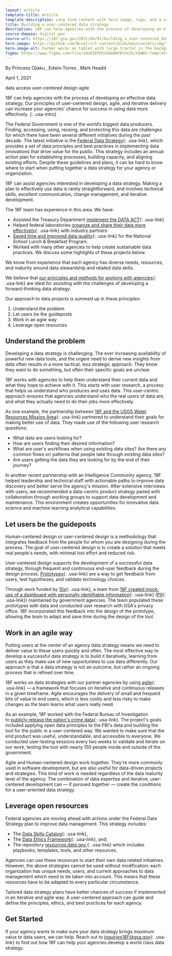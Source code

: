 ```yaml
---
layout: article
template-title: Article
template-description: Long form content with hero image, tags, and a variety of typographical elements
title: Building a user-centered data strategy
description: 18F can help agencies with the process of developing an effective data strategy. Our principles of user-centered design, agile, and iterative delivery can increase your agencies’ chance for success in using data more effectively.
source-domain: digital.gov
source-url: https://18f.gsa.gov/2021/04/01/building_a_user-centered_data_strategy/
hero-image: https://github.com/Bixal/rrt-content/blob/main/assets/img/farmer-on-tablet-usda.jpg?raw=true
hero-image-alt: Farmer works on tablet with large tractor in the background
figma: https://www.figma.com/file/s0zKIEPUh1k0oW4FDvVeIb/USWDS-Templates-Truss-Lib-v2.10.0?node-id=539%3A1895
---
```


By Princess Ojiaku , Edwin Torres , Mark Headd

April 1, 2021

<p><span class="usa-tag">data access</span> <span class="usa-tag">user-centered design</span> <span class="usa-tag">agile</span></p>

18F can help agencies with the process of developing an effective data strategy. Our principles of user-centered design, agile, and iterative delivery can increase your agencies’ chance for success in using data more effectively.
{: .usa-intro}

The Federal Government is one of the world’s biggest data producers. Finding, accessing, using, reusing, and protecting this data are challenges for which there have been several different initiatives during the past decade. The latest initiative is the [Federal Data Strategy](https://strategy.data.gov/){: .usa-link}, which provides a set of data principles and best practices in implementing data innovations that drive value for the public. This strategy includes an annual action plan for establishing processes, building capacity, and aligning existing efforts. Despite these guidelines and plans, it can be hard to know where to start when putting together a data strategy for your agency or organization.

18F can assist agencies interested in developing a data strategy. Making a plan to effectively use data is rarely straightforward, and involves technical skills, excellent communication, change management, and iterative development.

The 18F team has experience in this area. We have:

- Assisted the Treasury Department [implement the DATA ACT](https://18f.gsa.gov/2016/06/14/prototype-early-prototype-often-lesson-from-the-data-act/){: .usa-link}
- Helped federal laboratories [organize and share their data more effectively](https://18f.gsa.gov/2017/10/05/18f-and-federal-laboratories-work-together-to-bring-better-data-to-businesses/){: .usa-link} with industry partners
- [Saved time and improved data quality](https://18f.gsa.gov/2020/04/23/saving-time-and-improving-data-quality-for-the-national-school-lunch-breakfast-program/){: .usa-link} for the National School Lunch & Breakfast Program.
- Worked with many other agencies to help create sustainable data practices. We discuss some highlights of these projects below.

We know from experience that each agency has diverse needs, resources, and maturity around data stewardship and related data skills.

We believe that [our principles and methods for working with agencies](https://18f.gsa.gov/partnership-principles/){: .usa-link} are ideal for assisting with the challenges of developing a forward-thinking data strategy.

Our approach to data projects is summed up in these principles:

1. Understand the problem
2. Let users be the guideposts
3. Work in an agile way
4. Leverage open resources

## Understand the problem

Developing a data strategy is challenging. The ever increasing availability of powerful new data tools, and the urgent need to derive new insights from data often results in a more tactical, less strategic approach. They know they want to do something, but often their specific goals are unclear.

18F works with agencies to help them understand their current data and what they hope to achieve with it. This starts with user research, a process that helps us understand who produces and uses data. This user-centric approach ensures that agencies understand who the real users of data are, and what they actually need to do their jobs more effectively.

As one example, the partnership between [18F and the USGS Water Resources Mission Area](https://18f.gsa.gov/2020/08/06/doing-user-research-to-design-the-next-gen-wdfn/){: .usa-link} partnered to understand their goals for making better use of data. They made use of the following user research questions:

- What data are users looking for?
- How are users finding their desired information?
- What are user's workflows when using existing data sites? Are there any common flows or/ patterns that people take through existing data sites?
- Are users getting the data they are looking for by the end of their journey?

In another recent partnership with an Intelligence Community agency, 18F helped leadership and technical staff with actionable paths to improve data discovery and better serve the agency's mission. After extensive interviews with users, we recommended a data-centric product strategy paired with collaboration through working groups to support data development and maintenance. This environment creates opportunities for innovative data science and machine learning analytical capabilities.

## Let users be the guideposts

Human-centered design or user-centered design is a methodology that integrates feedback from the people for whom you are designing during the process. The goal of user-centered design is to create a solution that meets real people's needs, with minimal lost effort and reduced risk.

User-centered design supports the development of a successful data strategy, through frequent and continuous end-user feedback during the design process. [Prototypes](https://methods.18f.gov/make/prototyping/){: .usa-link} are a way to get feedback from users, test hypotheses, and validate technology choices.

Through work funded by [10x](https://10x.gsa.gov/){: .usa-link}, a team from [18F created mock-ups of a dashboard with personally identifiable information](https://18f.gsa.gov/2020/12/15/a-dashboard-for-privacy-offices/){: .usa-link} ([PII](https://ux-guide.18f.gov/research/privacy/#personally-identifiable-information-pii){: .usa-link}) maintained by government agencies. The team populated these prototypes with data and conducted user research with GSA's privacy office. 18F incorporated this feedback into the design of the prototype, allowing the team to adapt and save time during the design of the tool.

## Work in an agile way

Putting users at the center of an agency data strategy means we need to deliver value to these users quickly and often. The most effective way to develop a successful data strategy is to build it iteratively, learning from users as they make use of new opportunities to use data differently. Our approach is that a data strategy is not an outcome, but rather an ongoing process that is refined over time.

18F works on data strategies with our partner agencies by using [agile](https://agile.18f.gov/agile-is-something-you-are/){: .usa-link} — a framework that focuses on iterative and continuous releases in a given timeframe. Agile encourages the delivery of small and frequent bits of value to end users, which is less costly and less risky to make changes as the team learns what users really need.

As an example, 18F worked with the Federal Bureau of Investigation to [publicly release the nation's crime data](https://18f.gsa.gov/2017/09/07/opening-the-nations-crime-data/){: .usa-link}. The project's goals included applying open data principles to the FBI's data and building the tool for the public in a user-centered way. We wanted to make sure that the end product was useful, understandable, and accessible to everyone. We conducted user-testing sessions every two weeks to validate and iterate on our work, testing the tool with nearly 150 people inside and outside of the government.

Agile and Human-centered design work together. They're more commonly used in software development, but are also useful for data-driven projects and strategies. This kind of work is needed regardless of the data maturity level of the agency. The combination of data expertise and iterative, user-centered development can — if pursued together — create the conditions for a user-oriented data strategy.

## Leverage open resources

Federal agencies are moving ahead with actions under the Federal Data Strategy plan to improve data management. This strategy includes:

-   The [Data Skills Catalog](https://resources.data.gov/assets/documents/fds-data-skills-catalog.pdf){: .usa-link},
-   The [Data Ethics Framework](https://resources.data.gov/assets/documents/fds-data-ethics-framework.pdf){: .usa-link}, and;
-   The repository [resources.data.gov,](https://resources.data.gov/){: .usa-link} which includes playbooks, templates, tools, and other resources.

Agencies can use these resources to start their own data related initiatives. However, the above strategies cannot be used without modification: each organization has unique needs, users, and current approaches to data management which need to be taken into account. This means that these resources have to be adapted to every particular circumstance.

Tailored data strategy plans have better chances of success if implemented in an iterative and agile way. A user-centered approach can guide and define the principles, ethics, and best practices for each agency.

## Get Started

If your agency wants to make sure your data strategy brings maximum value to data users, we can help. Reach out to <inquiries18F@gsa.gov>{: .usa-link} to find out how 18F can help your agencies develop a world class data strategy.